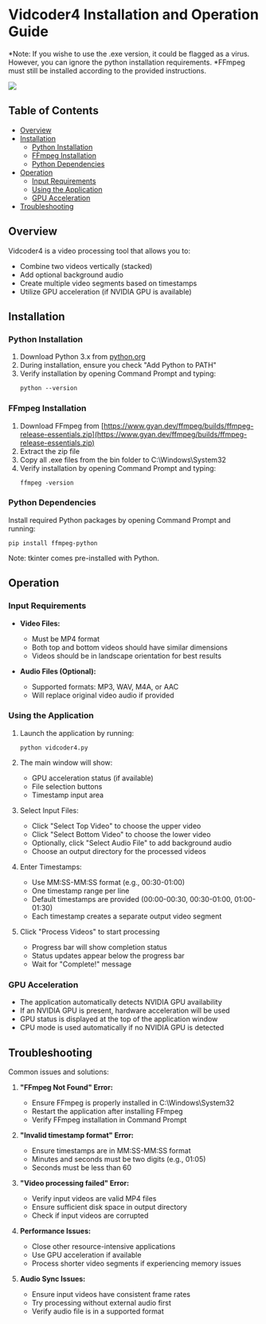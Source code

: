 # Vidcoder4 Installation and Operation Guide

*Note: If you wishe to use the .exe version, it could be flagged as a virus. However, you can ignore the python installation requirements.
*FFmpeg must still be installed according to the provided instructions.

![](/vidcoder4/Diagram-of-Video-Clip-Software.jpg?raw=true "")

## Table of Contents

* [Overview](#overview)
* [Installation](#installation)
  * [Python Installation](#python-installation)
  * [FFmpeg Installation](#ffmpeg-installation)
  * [Python Dependencies](#python-dependencies)
* [Operation](#operation)
  * [Input Requirements](#input-requirements)
  * [Using the Application](#using-the-application)
  * [GPU Acceleration](#gpu-acceleration)
* [Troubleshooting](#troubleshooting)

## Overview

Vidcoder4 is a video processing tool that allows you to:
- Combine two videos vertically (stacked)
- Add optional background audio
- Create multiple video segments based on timestamps
- Utilize GPU acceleration (if NVIDIA GPU is available)

## Installation

### Python Installation

1. Download Python 3.x from [python.org](https://www.python.org/downloads/)
2. During installation, ensure you check "Add Python to PATH"
3. Verify installation by opening Command Prompt and typing:
   ```
   python --version
   ```

### FFmpeg Installation

1. Download FFmpeg from [https://www.gyan.dev/ffmpeg/builds/ffmpeg-release-essentials.zip](https://www.gyan.dev/ffmpeg/builds/ffmpeg-release-essentials.zip)
2. Extract the zip file
3. Copy all .exe files from the bin folder to C:\Windows\System32
4. Verify installation by opening Command Prompt and typing:
   ```
   ffmpeg -version
   ```

### Python Dependencies

Install required Python packages by opening Command Prompt and running:
```
pip install ffmpeg-python
```
Note: tkinter comes pre-installed with Python.

## Operation

### Input Requirements

- **Video Files:**
  - Must be MP4 format
  - Both top and bottom videos should have similar dimensions
  - Videos should be in landscape orientation for best results

- **Audio Files (Optional):**
  - Supported formats: MP3, WAV, M4A, or AAC
  - Will replace original video audio if provided

### Using the Application

1. Launch the application by running:
   ```
   python vidcoder4.py
   ```

2. The main window will show:
   - GPU acceleration status (if available)
   - File selection buttons
   - Timestamp input area

3. Select Input Files:
   - Click "Select Top Video" to choose the upper video
   - Click "Select Bottom Video" to choose the lower video
   - Optionally, click "Select Audio File" to add background audio
   - Choose an output directory for the processed videos

4. Enter Timestamps:
   - Use MM:SS-MM:SS format (e.g., 00:30-01:00)
   - One timestamp range per line
   - Default timestamps are provided (00:00-00:30, 00:30-01:00, 01:00-01:30)
   - Each timestamp creates a separate output video segment

5. Click "Process Videos" to start processing
   - Progress bar will show completion status
   - Status updates appear below the progress bar
   - Wait for "Complete!" message

### GPU Acceleration

- The application automatically detects NVIDIA GPU availability
- If an NVIDIA GPU is present, hardware acceleration will be used
- GPU status is displayed at the top of the application window
- CPU mode is used automatically if no NVIDIA GPU is detected

## Troubleshooting

Common issues and solutions:

1. **"FFmpeg Not Found" Error:**
   - Ensure FFmpeg is properly installed in C:\Windows\System32
   - Restart the application after installing FFmpeg
   - Verify FFmpeg installation in Command Prompt

2. **"Invalid timestamp format" Error:**
   - Ensure timestamps are in MM:SS-MM:SS format
   - Minutes and seconds must be two digits (e.g., 01:05)
   - Seconds must be less than 60

3. **"Video processing failed" Error:**
   - Verify input videos are valid MP4 files
   - Ensure sufficient disk space in output directory
   - Check if input videos are corrupted

4. **Performance Issues:**
   - Close other resource-intensive applications
   - Use GPU acceleration if available
   - Process shorter video segments if experiencing memory issues

5. **Audio Sync Issues:**
   - Ensure input videos have consistent frame rates
   - Try processing without external audio first
   - Verify audio file is in a supported format
